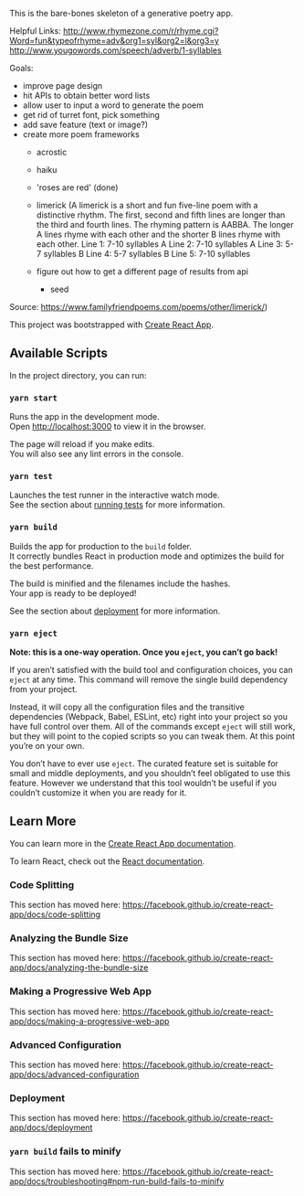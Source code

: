 This is the bare-bones skeleton of a generative poetry app.

Helpful Links:
http://www.rhymezone.com/r/rhyme.cgi?Word=fun&typeofrhyme=adv&org1=syl&org2=l&org3=y
http://www.yougowords.com/speech/adverb/1-syllables


Goals:
- improve page design
- hit APIs to obtain better word lists
- allow user to input a word to generate the poem
- get rid of turret font, pick something 
- add save feature (text or image?)
- create more poem frameworks
  - acrostic
  - haiku
  - 'roses are red' (done)

  - limerick (A limerick is a short and fun five-line poem with a distinctive rhythm. The first, second and fifth lines are longer than the third and fourth lines. The rhyming pattern is AABBA. The longer A lines rhyme with each other and the shorter B lines rhyme with each other.
    Line 1: 7-10 syllables A
    Line 2: 7-10 syllables A
    Line 3: 5-7 syllables B
    Line 4: 5-7 syllables B
    Line 5: 7-10 syllables 
  - figure out how to get a different page of results from api
    - seed


Source: https://www.familyfriendpoems.com/poems/other/limerick/)



This project was bootstrapped with [Create React App](https://github.com/facebook/create-react-app).

## Available Scripts

In the project directory, you can run:

### `yarn start`

Runs the app in the development mode.<br />
Open [http://localhost:3000](http://localhost:3000) to view it in the browser.

The page will reload if you make edits.<br />
You will also see any lint errors in the console.

### `yarn test`

Launches the test runner in the interactive watch mode.<br />
See the section about [running tests](https://facebook.github.io/create-react-app/docs/running-tests) for more information.

### `yarn build`

Builds the app for production to the `build` folder.<br />
It correctly bundles React in production mode and optimizes the build for the best performance.

The build is minified and the filenames include the hashes.<br />
Your app is ready to be deployed!

See the section about [deployment](https://facebook.github.io/create-react-app/docs/deployment) for more information.

### `yarn eject`

**Note: this is a one-way operation. Once you `eject`, you can’t go back!**

If you aren’t satisfied with the build tool and configuration choices, you can `eject` at any time. This command will remove the single build dependency from your project.

Instead, it will copy all the configuration files and the transitive dependencies (Webpack, Babel, ESLint, etc) right into your project so you have full control over them. All of the commands except `eject` will still work, but they will point to the copied scripts so you can tweak them. At this point you’re on your own.

You don’t have to ever use `eject`. The curated feature set is suitable for small and middle deployments, and you shouldn’t feel obligated to use this feature. However we understand that this tool wouldn’t be useful if you couldn’t customize it when you are ready for it.

## Learn More

You can learn more in the [Create React App documentation](https://facebook.github.io/create-react-app/docs/getting-started).

To learn React, check out the [React documentation](https://reactjs.org/).

### Code Splitting

This section has moved here: https://facebook.github.io/create-react-app/docs/code-splitting

### Analyzing the Bundle Size

This section has moved here: https://facebook.github.io/create-react-app/docs/analyzing-the-bundle-size

### Making a Progressive Web App

This section has moved here: https://facebook.github.io/create-react-app/docs/making-a-progressive-web-app

### Advanced Configuration

This section has moved here: https://facebook.github.io/create-react-app/docs/advanced-configuration

### Deployment

This section has moved here: https://facebook.github.io/create-react-app/docs/deployment

### `yarn build` fails to minify

This section has moved here: https://facebook.github.io/create-react-app/docs/troubleshooting#npm-run-build-fails-to-minify
